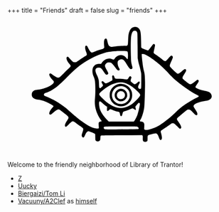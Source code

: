 +++
title = "Friends"
draft = false
slug = "friends"
+++

<?xml version="1.0" encoding="UTF-8"?>
<svg viewBox="0 0 1000 600" xmlns="http://www.w3.org/2000/svg">
<g transform="translate(100 570) scale(.08 -.08)" fill="var(--text-color)">
<path d="m5831 6748c-117-18-194-76-248-189-71-150-88-248-101-589-9-231-15-252-80-269-19-6-39-8-43-6-20 13-477-16-638-39-199-30-229-26-291 34-44 42-68 103-103 259-14 62-34 122-43 132-24 27-70 24-98-6-48-52-60-158-42-376l9-106-37-36c-22-22-52-40-78-47-110-26-265-76-391-126-171-68-187-71-227-48-37 22-120 143-178 260-45 90-60 107-99 107-79 0-78-161 3-364 37-94 42-133 20-165-8-11-54-44-103-73-48-30-177-114-286-188l-198-133h-65c-36 0-77 6-92 14-29 15-184 171-242 244-37 46-67 60-98 43-81-43-29-216 117-387 38-44 72-90 75-102 11-32-18-82-73-127-27-22-156-147-287-278-130-131-249-244-265-252-42-22-107-18-166 9-61 29-203 121-263 171-23 19-52 38-65 41-32 8-62-11-69-43-15-68 45-175 184-327 69-76 72-81 67-119-20-152-518-386-887-417-129-11-196-31-252-73-67-51-93-107-93-197 0-57 6-85 22-115 54-101 166-158 343-176 114-12 252-47 374-96 158-62 393-186 452-236 25-22 26-24 11-53-8-16-27-40-42-54-39-36-118-146-150-208-33-63-43-138-23-165 9-12 28-19 50-20 31-1 49 11 154 102 192 167 263 205 342 182 33-10 49-21 329-244 226-180 231-195 116-365-86-127-126-213-127-272-1-55 16-80 54-80 21 0 53 26 151 123 137 137 195 180 238 179 40-1 93-30 186-102 44-34 142-105 217-157 76-51 146-106 158-120 30-39 25-96-20-222-50-140-57-194-33-241 25-48 63-69 97-51 24 14 34 30 96 167 53 115 127 181 194 171 54-9 320-118 338-139 16-17 18-42 18-177 0-104 4-164 13-180 32-63 131-89 197-53 58 32 69 56 75 162 7 126 10 136 42 148 19 7 401 13 1158 17l1130 7 20-22c18-20 20-34 17-141-3-136 7-168 61-196 62-32 171-12 197 36 5 11 10 77 10 146 0 130 6 157 40 175s369 100 409 100c74 0 131-72 185-237 39-117 87-160 131-116 51 50 47 153-12 362-26 92-26 94-8 127 10 19 27 36 37 40 23 7 368 238 487 326 77 58 88 62 135 62 30 0 66-8 86-19 19-10 94-78 165-151 143-147 164-158 204-108 26 33 26 50 2 119-23 65-68 142-157 265-81 113-84 141-21 205 58 60 452 391 506 426 36 23 56 29 101 29 76 0 120-29 243-163 54-58 113-115 130-126 79-48 117-33 117 47-1 61-19 99-122 257-47 72-88 141-91 154-27 107 184 224 523 289 58 11 139 26 180 32 271 44 381 207 264 392-53 83-146 127-352 164-213 39-477 137-503 186-17 31-5 56 77 173 104 148 120 197 78 240-25 25-67 18-110-18-92-79-262-198-296-209-67-20-107 0-288 148-91 74-171 142-177 151-7 9-13 35-13 58 0 34 16 65 100 200 90 142 100 164 100 205 0 87-57 105-130 43-24-21-94-77-154-125-112-88-151-106-202-94-32 8-399 360-415 398-22 53-5 116 80 300 45 100 81 191 81 208 0 70-52 114-108 93-13-5-78-71-145-148-69-79-134-144-149-149-41-14-106 16-185 86-71 63-236 184-385 283-60 39-90 66-97 86-8 22 0 67 35 220 28 119 43 202 39 218-13 53-52 74-95 51-10-5-73-84-139-174-67-90-128-167-137-170-28-11-45-7-198 50-107 39-159 63-177 83l-26 28-6 344c-6 345-19 496-51 588-48 141-186 230-325 209zm113-236c10-10 28-37 40-62 21-44 21-60 27-740l5-695 27-145c14-80 38-181 52-225 36-110 101-376 115-472 8-54 11-207 8-465-3-423-3-418-64-418-53 0-84 17-100 56-21 51-10 115 36 199 50 91 56 136 21 155-28 14-61-3-105-55-41-50-134-100-169-91-21 5-97 58-174 121-45 37-49 74-19 168 15 43 26 84 26 91 0 27-41 66-70 66-32 0-52-22-103-110-44-75-58-78-215-55-88 13-184 19-314 20-217 0-221 2-252 100-17 55-48 95-73 95-7 0-23-10-34-21-18-18-20-29-15-73 17-140 18-171 4-188-20-25-308-168-339-168-46 0-77 17-128 70-49 51-74 60-112 40-30-16-24-61 17-120 19-28 38-67 41-87 5-32 1-39-52-93-32-33-71-64-87-71-26-10-32-9-50 8-18 19-21 39-29 211-4 105-11 203-15 219-20 93-61 208-96 273-142 266-109 425 87 425 113-1 162-37 267-194 99-149 133-188 167-196 39-8 85 16 100 53 16 37 6 62-94 237-79 138-94 186-76 251 13 47 80 116 130 133 55 18 156 14 200-9 51-26 147-131 237-262 90-128 132-168 179-168 18 0 41 7 49 16 27 27 24 53-14 115-76 124-107 315-64 389 28 48 128 100 192 100 104-1 161-52 286-257 161-263 214-315 286-278 49 26 57 55 36 134-60 214-67 267-76 546-12 357-12 803 0 995 16 272 76 426 175 453 33 9 109-4 129-21zm-581-1111c40-4 74-14 83-23 24-24 37-171 27-308-10-140-21-149-80-66-92 130-239 195-379 166-120-25-221-92-283-189-18-27-41-51-53-54-12-4-41 4-69 18-202 103-469 6-610-222l-21-33h-93c-138 0-212-26-285-98-75-76-103-150-108-284-4-113 16-210 72-341 72-167 90-316 90-707 0-212-5-344-18-470-29-271-10-472 65-714 53-173 172-400 281-538 16-21 27-42 24-47-3-4-25-11-48-15-56-9-104-40-116-75-6-18-6-73 0-159 6-72 8-138 5-146-9-23-121-21-222 3-196 48-407 158-678 355-284 205-342 253-810 664-172 152-526 400-733 515-136 75-379 189-504 236-116 44-139 75-106 140 15 28 51 47 146 77 131 40 414 206 580 339 149 119 350 309 577 543 496 514 876 803 1398 1064 280 141 636 270 875 318 100 20 342 47 470 53 139 7 458 6 523-2zm1119-218c174-83 433-262 698-484 155-129 479-438 561-535 83-98 291-301 424-415 352-300 882-661 1159-789 135-62 138-90 18-145-137-64-193-95-428-236-354-212-490-317-780-594-199-191-298-278-485-424-319-249-453-335-652-421-286-122-514-167-593-116l-26 18 7 143c6 130 5 147-13 187-26 60-68 88-147 98-35 4-68 11-74 15-18 11-12 45 14 79 56 73 121 250 179 481 37 152 43 197 55 465 22 445 33 935 28 1203-5 292-18 417-59 572-37 146-57 258-82 470-33 279-48 463-40 476 4 8 29 10 69 6 48-3 88-16 167-54zm-1215-1549c140-35 317-126 470-241 102-76 284-244 359-328 79-91 80-120 10-220-69-97-293-317-401-393-234-165-516-251-729-221-307 42-637 235-944 554-145 151-169 186-158 231 13 52 209 225 399 350 365 243 717 337 994 268zm-1245-1110c96-90 217-188 260-210l30-16-7-98c-10-154 17-177 109-90 38 35 61 50 81 50 15 0 71-20 124-44 99-45 192-76 295-96 83-17 100-37 116-137 14-96 34-122 78-107 20 7 30 20 40 54 8 25 23 77 35 115 25 80 3 66 227 137 58 18 147 54 199 80 52 27 106 48 120 48 15 0 51-20 85-45 96-72 127-57 91 45-21 60-19 103 6 126 12 10 51 56 86 102 36 45 72 82 82 82 33 0 61-29 61-65 0-87-72-413-131-590-38-117-129-299-175-353l-36-42h-696-697l-93 96c-208 215-337 405-401 592-27 80-54 269-49 348 7 120 46 125 160 18zm1951-1335c70-19 123-90 97-129-11-18-282-24-1270-28-566-2-597-1-630 16-39 22-56 56-46 95 14 58-18 56 936 57 585 0 888-4 913-11z"/>
<path d="m4988 3570c-194-35-361-151-454-316-63-112-77-166-78-299-1-98 3-133 21-190 51-162 171-304 315-374 109-54 184-72 293-72 172 0 317 61 441 185 125 126 184 265 184 438 0 123-18 197-73 302-101 191-298 317-517 330-47 3-106 1-132-4zm258-150c84-29 132-61 200-131 103-109 139-210 132-373-4-93-8-111-41-181-151-318-568-387-816-135-191 194-186 505 10 701 131 131 340 179 515 119z"/>
<path d="m5e3 3286c-271-78-360-403-161-589 61-57 113-84 187-96 155-24 299 51 370 193 32 65 36 83 36 148-1 95-27 167-87 235-84 96-231 142-345 109zm161-128c54-18 96-56 124-111 77-154-32-327-206-327-152 0-257 142-213 289 37 125 169 192 295 149z"/>
</g>
</svg>

Welcome to the friendly neighborhood of Library of Trantor!

-   [Z](http://iiiid.com)
-   [Uucky](http://uucky.me)
-   [Biergaizi/Tom Li](https://tomli.blog)
-   [Vacuuny/A2Clef](http://a2clef.com) as [himself](http://blog.a2clef.com)

